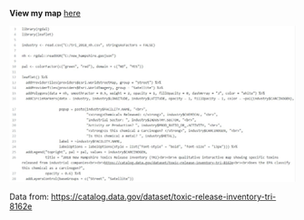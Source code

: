 **View my map** [here](https://erinhard.github.io/Leaflet-Webmapping/)

![code](https://github.com/erinhard/Leaflet-Webmapping/blob/master/code.JPG)

Data from: https://catalog.data.gov/dataset/toxic-release-inventory-tri-8162e
